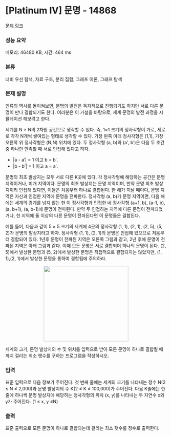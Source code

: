 # [Platinum IV] 문명 - 14868 

[문제 링크](https://www.acmicpc.net/problem/14868) 

### 성능 요약

메모리: 46480 KB, 시간: 464 ms

### 분류

너비 우선 탐색, 자료 구조, 분리 집합, 그래프 이론, 그래프 탐색

### 문제 설명

<p>인류의 역사를 돌이켜보면, 문명의 발전은 독자적으로 진행되기도 하지만 서로 다른 문명이 만나 결합되기도 한다. 여러분은 이 가설을 바탕으로, 세계 문명의 발전 과정을 시뮬레이션 해보려고 한다.</p>

<p>세계를 N × N의 2차원 공간으로 생각할 수 있다. 즉, 1×1 크기의 정사각형이 가로, 세로로 각각 N개씩 쌓여있는 형태로 생각할 수 있다. 가장 왼쪽 아래 정사각형은 (1,1), 가장 오른쪽 위 정사각형은 (N,N) 위치에 있다. 두 정사각형 (a, b)와 (a′, b′)은 다음 두 조건 중 하나만 만족할 때 서로 인접해 있다고 하자.</p>

<ul>
	<li>|a - a′| = 1 이고 b = b′.</li>
	<li>|b - b′| = 1 이고 a = a′.</li>
</ul>

<p>문명의 최초 발상지는 모두 서로 다른 K곳에 있다. 각 정사각형에 해당하는 공간은 문명 지역이거나, 미개 지역이다. 문명의 최초 발상지는 문명 지역이며, 만약 문명 최초 발상지끼리 인접해 있다면, 이들은 처음부터 하나로 결합된다. 한 해가 지날 때마다, 문명 지역은 자신과 인접한 지역에 문명을 전파한다. 정사각형 (a, b)가 문명 지역이면, 다음 해에는 세계의 경계를 넘지 않는 한 이 정사각형과 인접한 네 정사각형 (a+1, b), (a-1, b), (a, b+1), (a, b-1)에 문명이 전파된다. 만약 두 인접하는 지역에 다른 문명이 전파되었거나, 한 지역에 둘 이상의 다른 문명이 전파된다면 이 문명들은 결합된다.</p>

<p>예를 들어, 다음과 같이 5 × 5 크기의 세계에 4곳의 정사각형 (1, 1), (2, 1), (2, 5), (5, 2)가 문명의 발상지라고 하자. 정사각형 (1, 1), (2, 1)의 문명은 인접해 있으므로 처음부터 결합되어 있다. 1년후 문명이 전파된 지역은 오른쪽 그림과 같고, 2년 후에 문명이 전파된 지역은 아래 그림과 같다. 이때 모든 문명은 서로 결합되어 하나의 문명이 된다. (2, 5)에서 발상한 문명과 (5, 2)에서 발상한 문명은 직접적으로 결합되지는 않았지만, (1, 1),(2, 1)에서 발상한 문명을 통하여 결합됨에 주의하라.</p>

<p style="text-align: center;"><img alt="" src="https://onlinejudgeimages.s3-ap-northeast-1.amazonaws.com/problem/14868/1.png" style="height:235px; width:264px"></p>

<p>세계의 크기, 문명 발상지의 수 및 위치를 입력으로 받아 모든 문명이 하나로 결합될 때까지 걸리는 최소 햇수를 구하는 프로그램을 작성하시오.</p>

### 입력 

 <p>표준 입력으로 다음 정보가 주어진다. 첫 번째 줄에는 세계의 크기를 나타내는 정수 N(2 ≤ N ≤ 2,000)과 문명 발상지의 수 K(2 ≤ K ≤ 100,000)가 주어진다. 다음 K줄에는 한 줄에 하나씩 문명 발상지에 해당하는 정사각형의 위치 (x, y)를 나타내는 두 자연수 x와 y가 주어진다. (1 ≤ x, y ≤N)</p>

### 출력 

 <p>표준 출력으로 모든 문명이 하나로 결합되는데 걸리는 최소 햇수를 정수로 출력한다.</p>

